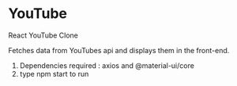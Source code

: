 # YouTube
React YouTube Clone

Fetches data from YouTubes api and displays them in the front-end.

1. Dependencies required : axios and @material-ui/core
2. type npm start to run
